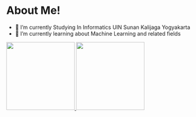 # About Me!

- 🔭 I’m currently Studying In Informatics UIN Sunan Kalijaga Yogyakarta
- 🌱 I’m currently learning about Machine Learning and related fields

<p align="left">
<a href="https://github.com/AlGhazali2">
  <img height="180em" src="https://github-readme-stats-eight-theta.vercel.app/api?username=penuliscode&show_icons=true&theme=algolia&include_all_commits=true&count_private=true"/>
  <img height="180em" src="https://github-readme-stats-eight-theta.vercel.app/api/top-langs/?username=penuliscode&layout=compact&theme=algolia"/>
</a>
</p>
